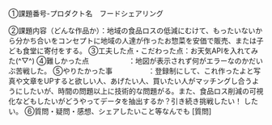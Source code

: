 ①課題番号-プロダクト名　フードシェアリング

②課題内容（どんな作品か）：地域の食品ロスの低減にむけて、もったいないから分かち合いをコンセプトに地域の人達が作ったお惣菜を安価で販売、または子ども食堂に寄付をする。 
③工夫した点・こだわった点：お天気APIを入れてみた(^▽^) 
④難しかった点 　　　　　 ：地図が表示されず何がエラーなのかだいぶ苦戦した。
⑤やりたかった事　　　　　：登録制にして、これ作ったよと写真や文章をUPすると欲しい人、あげたい人、買いたい人がマッチングし合うようにしたいが、時間の問題以上に技術的な問題がる。また、食品ロス削減の可視化などもしたいがどうやってデータを抽出するか？引き続き挑戦したい！
したい。 
⑥質問・疑問・感想、シェアしたいこと等なんでも [質問]
